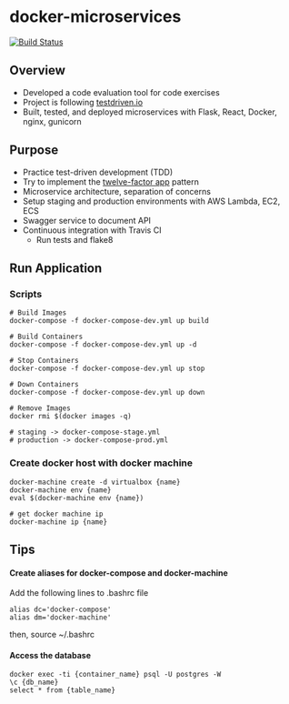 # docker-microservices

[![Build Status](https://travis-ci.org/chriskfwoo/microservices-docker.svg?branch=master)](https://travis-ci.org/chriskfwoo/microservices-docker)

## Overview
- Developed a code evaluation tool for code exercises
- Project is following [testdriven.io](http://testdriven.io/)
- Built, tested, and deployed microservices with Flask, React, Docker, nginx, gunicorn

## Purpose
- Practice test-driven development (TDD)
- Try to implement the [twelve-factor app](https://12factor.net/) pattern
- Microservice architecture, separation of concerns
- Setup staging and production environments with AWS Lambda, EC2, ECS
- Swagger service to document API
- Continuous integration with Travis CI
    - Run tests and flake8


## Run Application

### Scripts
```
# Build Images
docker-compose -f docker-compose-dev.yml up build

# Build Containers
docker-compose -f docker-compose-dev.yml up -d

# Stop Containers
docker-compose -f docker-compose-dev.yml up stop

# Down Containers
docker-compose -f docker-compose-dev.yml up down

# Remove Images
docker rmi $(docker images -q)

# staging -> docker-compose-stage.yml
# production -> docker-compose-prod.yml
```

### Create docker host with docker machine
```
docker-machine create -d virtualbox {name}
docker-machine env {name}
eval $(docker-machine env {name})

# get docker machine ip
docker-machine ip {name}    
```

## Tips

#### Create aliases for docker-compose and docker-machine
Add the following lines to .bashrc file
```
alias dc='docker-compose'
alias dm='docker-machine'
```
then, source ~/.bashrc


#### Access the database
```
docker exec -ti {container_name} psql -U postgres -W
\c {db_name}
select * from {table_name}
```